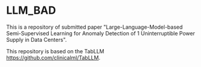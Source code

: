 # LLM_BAD
This is a repository of submitted paper "Large-Language-Model-based Semi-Supervised Learning for Anomaly Detection of 1 Uninterruptible Power Supply in Data Centers".

This repository is based on the TabLLM https://github.com/clinicalml/TabLLM. 
